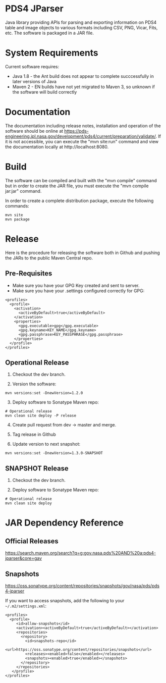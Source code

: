 # PDS4 JParser
Java library providing APIs for parsing and exporting information
on PDS4 table and image objects to various formats including CSV, PNG, Vicar, 
Fits, etc. The software is packaged in a JAR file.

# System Requirements
Current software requires:
* Java 1.8 - the Ant build does not appear to complete succcessfully in later versions of Java
* Maven 2 - EN builds have not yet migrated to Maven 3, so unknown if the software will build correctly

# Documentation
The documentation including release notes, installation and operation of the 
software should be online at 
https://pds-engineering.jpl.nasa.gov/development/pds4/current/preparation/validate/. If it is not 
accessible, you can execute the "mvn site:run" command and view the 
documentation locally at http://localhost:8080.

# Build
The software can be compiled and built with the "mvn compile" command but in order 
to create the JAR file, you must execute the "mvn compile jar:jar" command. 

In order to create a complete distribution package, execute the 
following commands: 

```
mvn site
mvn package
```

# Release
Here is the procedure for releasing the software both in Github and pushing the JARs to the public Maven Central repo.

## Pre-Requisites
* Make sure you have your GPG Key created and sent to server.
* Make sure you have your .settings configured correctly for GPG:
```
<profiles>
  <profile>
    <activation>
      <activeByDefault>true</activeByDefault>
    </activation>
    <properties>
      <gpg.executable>gpg</gpg.executable>
      <gpg.keyname>KEY_NAME</gpg.keyname>
      <gpg.passphrase>KEY_PASSPHRASE</gpg.passphrase>
    </properties>
  </profile>
</profiles>
```

## Operational Release
1. Checkout the dev branch.

2. Version the software:
```
mvn versions:set -DnewVersion=1.2.0
```

3. Deploy software to Sonatype Maven repo:
```
# Operational release
mvn clean site deploy -P release
```

4. Create pull request from dev -> master and merge.

5. Tag release in Github

6. Update version to next snapshot:
```
mvn versions:set -DnewVersion=1.3.0-SNAPSHOT
```

## SNAPSHOT Release
1. Checkout the dev branch.

2. Deploy software to Sonatype Maven repo:
```
# Operational release
mvn clean site deploy
```

# JAR Dependency Reference

## Official Releases
https://search.maven.org/search?q=g:gov.nasa.pds%20AND%20a:pds4-jparser&core=gav

## Snapshots
https://oss.sonatype.org/content/repositories/snapshots/gov/nasa/pds/pds4-jparser

If you want to access snapshots, add the following to your `~/.m2/settings.xml`:
```
<profiles>
  <profile>
     <id>allow-snapshots</id>
     <activation><activeByDefault>true</activeByDefault></activation>
     <repositories>
       <repository>
         <id>snapshots-repo</id>
         <url>https://oss.sonatype.org/content/repositories/snapshots</url>
         <releases><enabled>false</enabled></releases>
         <snapshots><enabled>true</enabled></snapshots>
       </repository>
     </repositories>
   </profile>
</profiles>
```
